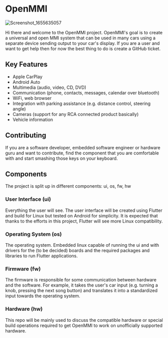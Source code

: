 # OpenMMI

![Screenshot_1655635057](https://user-images.githubusercontent.com/580758/174476903-b4f0f0e2-09ef-4693-b9ab-0728887437f0.png)

Hi there and welcome to the OpenMMI project. OpenMMI's goal is to create a universal and open MMI system that can be used in many cars using a separate device sending output to your car's display.  If you are a user and want to get help then for now the best thing to do is create a GitHub ticket.

## Key Features
- Apple CarPlay
- Android Auto
- Multimedia (audio, video, CD, DVD)
- Communication (phone, contacts, messages, calendar over bluetooth)
- WiFi, web browser
- Integration with parking assistance (e.g. distance control, steering angle)
- Cameras (support for any RCA connected product basically)
- Vehicle information

## Contributing
If you are a software developer, embedded software engineer or hardware guru and want to contribute, find the component that you are comfortable with and start smashing those keys on your keyboard.

## Components
The project is split up in different components: ui, os, fw, hw

### User Interface (ui)

Everything the user will see. The user interface will be created using Flutter and build for Linux but tested on Android for simplicity. It is expected that thanks to the efforts in this project, Flutter will see more Linux compatibility.

### Operating System (os)

The operating system. Embedded linux capable of running the ui and with drivers for the (to be decided) boards and the required packages and libraries to run Flutter applications. 

### Firmware (fw)

The firmware is responsible for some communication between hardware and the software. For example, it takes the user's car input (e.g. turning a knob, pressing the next song button) and translates it into a standardized input towards the operating system.

### Hardware (hw)

This repo will be mainly used to discuss the compatible hardware or special build operations required to get OpenMMI to work on unofficially supported hardware.
